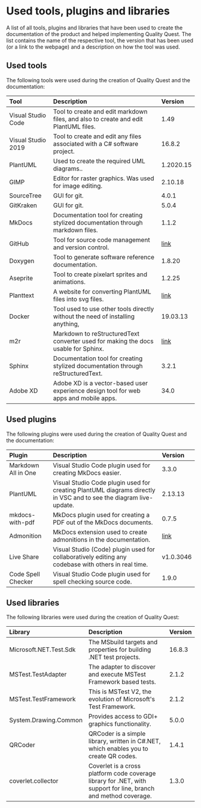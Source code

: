 # Used tools, plugins and libraries

A list of all tools, plugins and libraries that have been used to create the documentation of the product and helped implementing Quality Quest. The list contains the name of the respective tool, the version that has been used (or a link to the webpage) and a description on how the tool was used.

## Used tools

The following tools were used during the creation of Quality Quest and the documentation:

| Tool               | Description                                                                          | Version                                 |
| :----------------- | :----------------------------------------------------------------------------------- | :-------------------------------------- |
| Visual Studio Code | Tool to create and edit markdown files, and also to create and edit PlantUML files.  | 1.49                                    |
| Visual Studio 2019 | Tool to create and edit any files associated with a C# software project.             | 16.8.2                                  |
| PlantUML           | Used to create the required UML diagrams..                                           | 1.2020.15                               |
| GIMP               | Editor for raster graphics. Was used for image editing.                              | 2.10.18                                 |
| SourceTree         | GUI for git.                                                                         | 4.0.1                                   |
| GitKraken          | GUI for git.                                                                         | 5.0.4                                   |
| MkDocs             | Documentation tool for creating stylized documentation through markdown files.       | 1.1.2                                   |
| GitHub             | Tool for source code management and version control.                                 | [link](https://github.com/)             |
| Doxygen            | Tool to generate software reference documentation.                                   | 1.8.20                                  |
| Aseprite           | Tool to create pixelart sprites and animations.                                      | 1.2.25                                  |
| Planttext          | A website for converting PlantUML files into svg files.                              | [link](https://www.planttext.com/)      |
| Docker             | Tool used to use other tools directly without the need of installing anything,       | 19.03.13                                |
| m2r                | Markdown to reStructuredText converter used for making the docs usable for Sphinx.   | [link](https://github.com/miyakogi/m2r) |
| Sphinx             | Documentation tool for creating stylized documentation through reStructuredText.     | 3.2.1                                   |
| Adobe XD           | Adobe XD is a vector-based user experience design tool for web apps and mobile apps. | 34.0                                    |

</span>

## Used plugins

The following plugins were used during the creation of Quality Quest and the documentation:

| Plugin              | Description                                                                                                       | Version                                                                    |
| :------------------ | :---------------------------------------------------------------------------------------------------------------- | :------------------------------------------------------------------------- |
| Markdown All in One | Visual Studio Code plugin used for creating MkDocs easier.                                                        | 3.3.0                                                                      |
| PlantUML            | Visual Studio Code plugin used for creating PlantUML diagrams directly in VSC and to see the diagram live-update. | 2.13.13                                                                    |
| mkdocs-with-pdf     | MkDocs plugin used for creating a PDF out of the MkDocs documents.                                                | 0.7.5                                                                      |
| Admonition          | MkDocs extension used to create admonitions in the documentation.                                                 | [link](https://squidfunk.github.io/mkdocs-material/reference/admonitions/) |
| Live Share          | Visual Studio (Code) plugin used for collaboratively editing any codebase with others in real time.               | v1.0.3046                                                                  |
| Code Spell Checker  | Visual Studio Code plugin used for spell checking source code.                                                    | 1.9.0                                                                      |


</span>

## Used libraries

The following libraries were used during the creation of Quality Quest:

| Library                | Description                                                                                                     | Version |
| :--------------------- | :-------------------------------------------------------------------------------------------------------------- | :------ |
| Microsoft.NET.Test.Sdk | The MSbuild targets and properties for building .NET test projects.                                             | 16.8.3  |
| MSTest.TestAdapter     | The adapter to discover and execute MSTest Framework based tests.                                               | 2.1.2   |
| MSTest.TestFramework   | This is MSTest V2, the evolution of Microsoft's Test Framework.                                                 | 2.1.2   |
| System.Drawing.Common  | Provides access to GDI+ graphics functionality.                                                                 | 5.0.0   |
| QRCoder                | QRCoder is a simple library, written in C#.NET, which enables you to create QR codes.                           | 1.4.1   |
| coverlet.collector     | Coverlet is a cross platform code coverage library for .NET, with support for line, branch and method coverage. | 1.3.0   |

</span>
